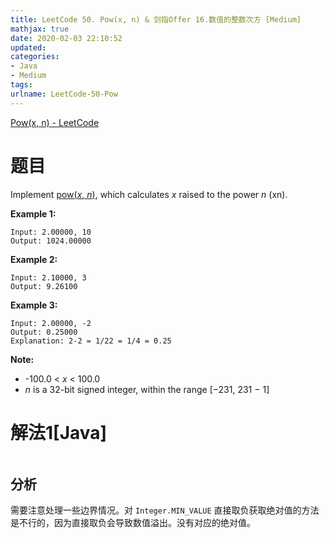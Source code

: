 ```yaml
---
title: LeetCode 50. Pow(x, n) & 剑指Offer 16.数值的整数次方 [Medium]
mathjax: true
date: 2020-02-03 22:10:52
updated:
categories:
- Java
- Medium
tags:
urlname: LeetCode-50-Pow
---
```




<!-- more -->

[Pow(x, n) - LeetCode](https://leetcode.com/problems/powx-n/)



# 题目

Implement [pow(*x*, *n*)](http://www.cplusplus.com/reference/valarray/pow/), which calculates *x* raised to the power *n* (xn).

**Example 1:**

```
Input: 2.00000, 10
Output: 1024.00000
```

**Example 2:**

```
Input: 2.10000, 3
Output: 9.26100
```

**Example 3:**

```
Input: 2.00000, -2
Output: 0.25000
Explanation: 2-2 = 1/22 = 1/4 = 0.25
```

**Note:**

- -100.0 < *x* < 100.0
- *n* is a 32-bit signed integer, within the range [−231, 231 − 1]





# 解法1[Java]

```java

```







## 分析

需要注意处理一些边界情况。对 `Integer.MIN_VALUE` 直接取负获取绝对值的方法是不行的，因为直接取负会导致数值溢出。没有对应的绝对值。

